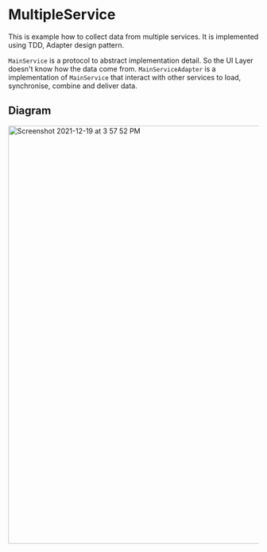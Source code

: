 # MultipleService
This is example how to collect data from multiple services. It is implemented using TDD, Adapter design pattern.

`MainService` is a protocol to abstract implementation detail. So the UI Layer doesn't know how the data come from.
`MainServiceAdapter` is a implementation of `MainService` that interact with other services to load, synchronise, combine and deliver data.

## Diagram
<img width="842" alt="Screenshot 2021-12-19 at 3 57 52 PM" src="https://user-images.githubusercontent.com/1131493/146668035-72fc0794-15d1-42b1-b86f-f0a2154b3cad.png">
